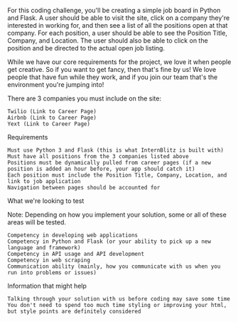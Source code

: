 For this coding challenge, you'll be creating a simple job board in Python and Flask. A user should be able to visit the site, click on a company they're interested in working for, and then see a list of all the positions open at that company. For each position, a user should be able to see the Position Title, Company, and Location. The user should also be able to click on the position and be directed to the actual open job listing.

While we have our core requirements for the project, we love it when people get creative. So if you want to get fancy, then that's fine by us! We love people that have fun while they work, and if you join our team that's the environment you're jumping into!

There are 3 companies you must include on the site:

    Twilio (Link to Career Page)
    Airbnb (Link to Career Page)
    Yext (Link to Career Page)

Requirements

    Must use Python 3 and Flask (this is what InternBlitz is built with)
    Must have all positions from the 3 companies listed above
    Positions must be dynamically pulled from career pages (if a new position is added an hour before, your app should catch it)
    Each position must include the Position Title, Company, Location, and link to job application
    Navigation between pages should be accounted for

What we're looking to test

Note: Depending on how you implement your solution, some or all of these areas will be tested.

    Competency in developing web applications
    Competency in Python and Flask (or your ability to pick up a new language and framework)
    Competency in API usage and API development
    Competency in web scraping
    Communication ability (mainly, how you communicate with us when you run into problems or issues)

Information that might help

    Talking through your solution with us before coding may save some time
    You don't need to spend too much time styling or improving your html, but style points are definitely considered


